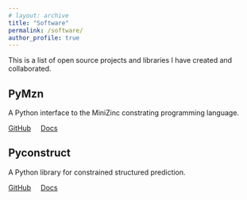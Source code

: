 ```yaml
---
# layout: archive
title: "Software"
permalink: /software/
author_profile: true
---
```


This is a list of open source projects and libraries I have created and
collaborated.

## PyMzn

A Python interface to the MiniZinc constrating programming language.

[GitHub](https://github.com/paolodragone/pymzn) &nbsp;&nbsp;&nbsp; [Docs](https://paolodragone.com/pymzn)


## Pyconstruct

A Python library for constrained structured prediction.

[GitHub](https://github.com/unitn-sml/pyconstruct) &nbsp;&nbsp;&nbsp; [Docs](https://unitn-sml.github.io/pyconstruct/)
